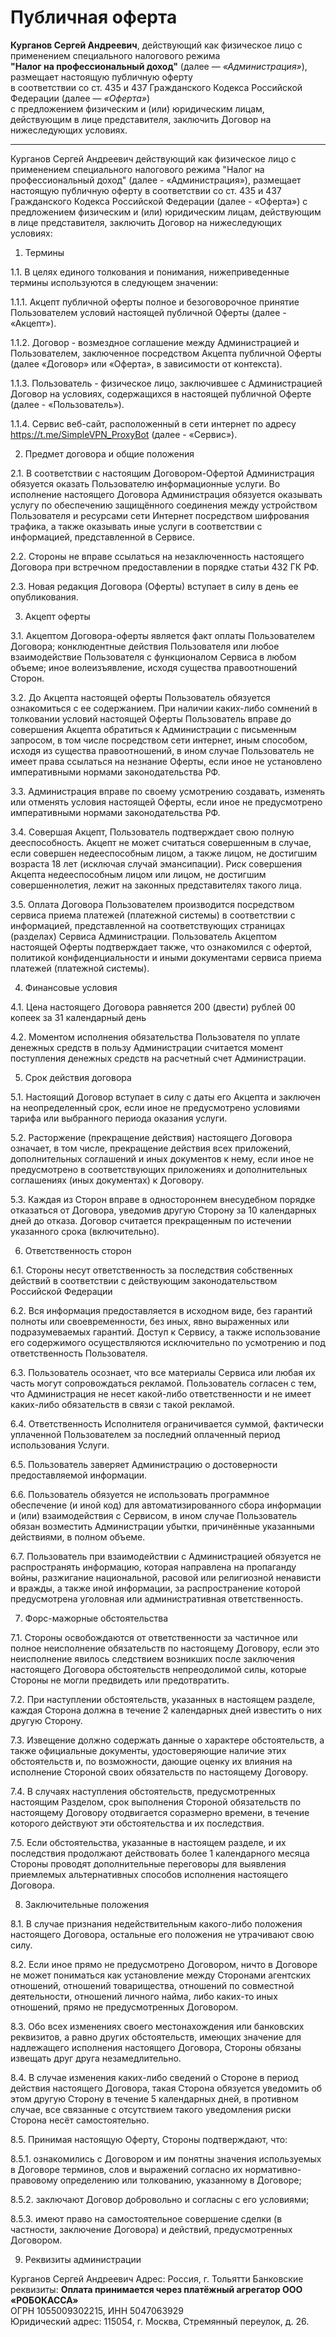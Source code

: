 # Публичная оферта

**Курганов Сергей Андреевич**, действующий как физическое лицо с применением специального налогового режима  
**"Налог на профессиональный доход"** (далее — *«Администрация»*), размещает настоящую публичную оферту  
в соответствии со ст. 435 и 437 Гражданского Кодекса Российской Федерации (далее — *«Оферта»*)  
с предложением физическим и (или) юридическим лицам, действующим в лице представителя, заключить Договор на нижеследующих условиях.

---


Курганов Сергей Андреевич действующий как физическое лицо с применением специального налогового режима "Налог на профессиональный доход" (далее - «Администрация»), размещает настоящую публичную
оферту в соответствии со ст. 435 и 437 Гражданского Кодекса Российской Федерации (далее - «Оферта») с предложением физическим и (или) юридическим лицам, действующим в лице представителя, заключить Договор на нижеследующих условиях:


<!-- -->
1. Термины


<!-- -->
1.1. В целях единого толкования и понимания, нижеприведенные термины используются в следующем значении:



<!-- -->
1.1.1. Акцепт публичной оферты полное и безоговорочное принятие Пользователем условий настоящей публичной Оферты (далее - «Акцепт»).



<!-- -->
1.1.2. Договор - возмездное соглашение между Администрацией и Пользователем, заключенное посредством Акцепта публичной Оферты (далее «Договор» или «Оферта», в зависимости от контекста).



<!-- -->
1.1.3. Пользователь - физическое лицо, заключившее с Администрацией Договор на условиях,
содержащихся в настоящей публичной Оферте (далее - «Пользователь»).



<!-- -->
1.1.4. Сервис веб-сайт, расположенный в сети интернет по адресу https://t.me/SimpleVPN_ProxyBot (далее - «Сервис»).


<!-- -->
2. Предмет договора и общие положения


<!-- -->
2.1. В соответствии с настоящим Договором-Офертой Администрация обязуется оказать Пользователю информационные услуги. Во исполнение настоящего Договора Администрация обязуется оказывать услугу по обеспечению защищённого соединения между устройством Пользователя и ресурсами сети Интернет посредством шифрования трафика, а также оказывать иные услуги в соответствии с информацией, представленной в Сервисе.


<!-- -->
2.2. Стороны не вправе ссылаться на незаключенность настоящего Договора при встречном предоставлении в порядке статьи 432 ГК РФ.


<!-- -->
2.3. Новая редакция Договора (Оферты) вступает в силу в день ее опубликования.


<!-- -->
3. Акцепт оферты


<!-- -->
3.1. Акцептом Договора-оферты является факт оплаты Пользователем Договора; конклюдентные действия Пользователя или любое взаимодействие Пользователя с функционалом Сервиса в любом объеме; иное волеизъявление, исходя существа правоотношений Сторон.


<!-- -->
3.2. До Акцепта настоящей оферты Пользователь обязуется ознакомиться с ее содержанием. При наличии каких-либо сомнений в толковании условий настоящей Оферты Пользователь вправе до совершения Акцепта обратиться к Администрации с письменным запросом, в том числе посредством сети интернет, иным способом, исходя из существа правоотношений, в ином случае Пользователь не имеет права ссылаться на незнание Оферты, если иное не установлено императивными нормами законодательства РФ.


<!-- -->
3.3. Администрация вправе по своему усмотрению создавать, изменять или отменять условия настоящей Оферты, если иное не предусмотрено императивными нормами законодательства РФ.


<!-- -->
3.4. Совершая Акцепт, Пользователь подтверждает свою полную дееспособность. Акцепт не может считаться совершенным в случае, если совершен недееспособным лицом, а также лицом, не достигшим возраста 18 лет (исключая случай эмансипации). Риск совершения Акцепта недееспособным лицом или лицом, не достигшим совершеннолетия, лежит на законных представителях такого лица.


<!-- -->
3.5. Оплата Договора Пользователем производится посредством сервиса приема платежей (платежной системы) в соответствии с информацией, представленной на соответствующих страницах (разделах) Сервиса Администрации. Пользователь Акцептом настоящей Оферты подтверждает также, что ознакомился с офертой, политикой конфиденциальности и иными документами сервиса приема платежей (платежной системы).


<!-- -->
4. Финансовые условия


<!-- -->
4.1. Цена настоящего Договора равняется 200 (двести) рублей 00 копеек за 31 календарный день


<!-- -->
4.2. Моментом исполнения обязательства Пользователя по уплате денежных средств в пользу Администрации считается момент поступления денежных средств на расчетный счет Администрации.


<!-- -->
5. Срок действия договора


<!-- -->
5.1. Настоящий Договор вступает в силу с даты его Акцепта и заключен на неопределенный срок, если иное не предусмотрено условиями тарифа или выбранного периода оказания услуги.


<!-- -->
5.2. Расторжение (прекращение действия) настоящего Договора означает, в том числе, прекращение действия всех приложений, дополнительных соглашений и иных документов к нему, если иное не предусмотрено в соответствующих приложениях и дополнительных соглашениях (иных документах) к Договору.


<!-- -->
5.3. Каждая из Сторон вправе в одностороннем внесудебном порядке отказаться от Договора, уведомив другую Сторону за 10 календарных дней до отказа. Договор считается прекращенным по истечении указанного срока (включительно).


<!-- -->
6. Ответственность сторон


<!-- -->
6.1. Стороны несут ответственность за последствия собственных действий в соответствии с действующим законодательством Российской Федерации


<!-- -->
6.2. Вся информация предоставляется в исходном виде, без гарантий полноты или своевременности, без иных, явно выраженных или подразумеваемых гарантий. Доступ к Сервису, а также использование его содержимого осуществляются исключительно по усмотрению и под ответственность Пользователя.


<!-- -->
6.3. Пользователь осознает, что все материалы Сервиса или любая их часть могут сопровождаться рекламой. Пользователь согласен с тем, что Администрация не несет какой-либо ответственности и не имеет каких-либо обязательств в связи с такой рекламой.


<!-- -->
6.4. Ответственность Исполнителя ограничивается суммой, фактически уплаченной Пользователем за последний оплаченный период использования Услуги. 


<!-- -->
6.5. Пользователь заверяет Администрацию о достоверности предоставляемой информации.


<!-- -->
6.6. Пользователь обязуется не использовать программное обеспечение (и иной код) для автоматизированного сбора информации и (или) взаимодействия с Сервисом, в ином случае Пользователь обязан возместить Администрации убытки, причинённые указанными действиями, в полном объеме.


<!-- -->
6.7. Пользователь при взаимодействии с Администрацией обязуется не распространять информацию, которая направлена на пропаганду войны, разжигание национальной, расовой или религиозной ненависти и вражды, а также иной информации, за распространение которой предусмотрена уголовная или административная ответственность.



<!-- -->
7. Форс-мажорные обстоятельства


<!-- -->
7.1. Стороны освобождаются от ответственности за частичное или полное неисполнение обязательств по настоящему Договору, если это неисполнение явилось следствием возникших после заключения настоящего Договора обстоятельств непреодолимой силы, которые Стороны не могли предвидеть или предотвратить.


<!-- -->
7.2. При наступлении обстоятельств, указанных в настоящем разделе, каждая Сторона должна в течение 2 календарных дней известить о них другую Сторону.


<!-- -->
7.3. Извещение должно содержать данные о характере обстоятельств, а также официальные документы, удостоверяющие наличие этих обстоятельств и, по возможности, дающие оценку их влияния на исполнение Стороной своих обязательств по настоящему Договору.


<!-- -->
7.4. В случаях наступления обстоятельств, предусмотренных настоящим Разделом, срок выполнения Стороной обязательств по настоящему Договору отодвигается соразмерно времени, в течение которого действуют эти обстоятельства и их последствия.


<!-- -->
7.5. Если обстоятельства, указанные в настоящем разделе, и их последствия продолжают действовать более 1 календарного месяца Стороны проводят дополнительные переговоры для выявления приемлемых альтернативных способов исполнения настоящего Договора.


<!-- -->
8. Заключительные положения


<!-- -->
8.1. В случае признания недействительным какого-либо положения настоящего Договора, остальные его положения не утрачивают свою силу.


<!-- -->
8.2. Если иное прямо не предусмотрено Договором, ничто в Договоре не может пониматься как установление между Сторонами агентских отношений, отношений товарищества, отношений по совместной деятельности, отношений личного найма, либо каких-то иных отношений, прямо не предусмотренных Договором.


<!-- -->
8.3. Обо всех изменениях своего местонахождения или банковских реквизитов, а равно других обстоятельств, имеющих значение для надлежащего исполнения настоящего Договора, Стороны обязаны извещать друг друга незамедлительно.


<!-- -->
8.4. В случае изменения каких-либо сведений о Стороне в период действия настоящего Договора, такая Сторона обязуется уведомить об этом другую Сторону в течение 5 календарных дней, в противном случае, все связанные с отсутствием такого уведомления риски Сторона несёт самостоятельно.


<!-- -->
8.5. Принимая настоящую Оферту, Стороны подтверждают, что:



<!-- -->
8.5.1. ознакомились с Договором и им понятны значения используемых в Договоре терминов, слов и выражений согласно их нормативно-правовому определению или толкованию, указанному в Договоре;



<!-- -->
8.5.2. заключают Договор добровольно и согласны с его условиями;



<!-- -->
8.5.3. имеют право на самостоятельное совершение сделки (в частности, заключение Договора) и действий, предусмотренных Договором.


<!-- -->
9. Реквизиты администрации
<!-- -->
Курганов Сергей Андреевич
Адрес: Россия, г. Тольятти
Банковские реквизиты:
**Оплата принимается через платёжный агрегатор ООО «РОБОКАССА»**  
ОГРН 1055009302215, ИНН 5047063929  
Юридический адрес: 115054, г. Москва, Стремянный переулок, д. 26.
